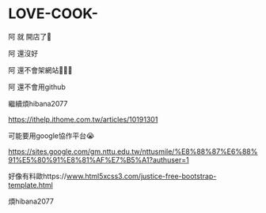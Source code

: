 # LOVE-COOK-


阿 就 開店了🥲


阿 還沒好


阿 還不會架網站🥲🥲🥲


阿 還不會用github


繼續煩hibana2077


https://ithelp.ithome.com.tw/articles/10191301


可能要用google協作平台😭


https://sites.google.com/gm.nttu.edu.tw/nttusmile/%E8%88%87%E6%88%91%E5%80%91%E8%81%AF%E7%B5%A1?authuser=1


好像有料歐https://www.html5xcss3.com/justice-free-bootstrap-template.html

煩hibana2077
